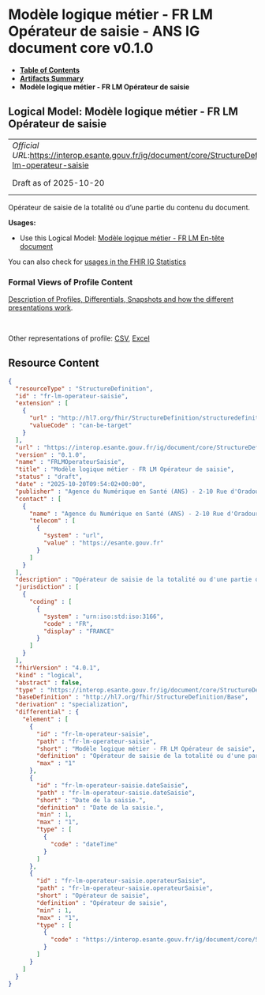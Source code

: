 # Modèle logique métier - FR LM Opérateur de saisie - ANS IG document core v0.1.0

* [**Table of Contents**](toc.md)
* [**Artifacts Summary**](artifacts.md)
* **Modèle logique métier - FR LM Opérateur de saisie**

## Logical Model: Modèle logique métier - FR LM Opérateur de saisie 

| | |
| :--- | :--- |
| *Official URL*:https://interop.esante.gouv.fr/ig/document/core/StructureDefinition/fr-lm-operateur-saisie | *Version*:0.1.0 |
| Draft as of 2025-10-20 | *Computable Name*:FRLMOperateurSaisie |

 
Opérateur de saisie de la totalité ou d’une partie du contenu du document. 

**Usages:**

* Use this Logical Model: [Modèle logique métier - FR LM En-tête document](StructureDefinition-fr-lm-entete-document.md)

You can also check for [usages in the FHIR IG Statistics](https://packages2.fhir.org/xig/ans.document.fr.core|current/StructureDefinition/fr-lm-operateur-saisie)

### Formal Views of Profile Content

 [Description of Profiles, Differentials, Snapshots and how the different presentations work](http://build.fhir.org/ig/FHIR/ig-guidance/readingIgs.html#structure-definitions). 

 

Other representations of profile: [CSV](StructureDefinition-fr-lm-operateur-saisie.csv), [Excel](StructureDefinition-fr-lm-operateur-saisie.xlsx) 



## Resource Content

```json
{
  "resourceType" : "StructureDefinition",
  "id" : "fr-lm-operateur-saisie",
  "extension" : [
    {
      "url" : "http://hl7.org/fhir/StructureDefinition/structuredefinition-type-characteristics",
      "valueCode" : "can-be-target"
    }
  ],
  "url" : "https://interop.esante.gouv.fr/ig/document/core/StructureDefinition/fr-lm-operateur-saisie",
  "version" : "0.1.0",
  "name" : "FRLMOperateurSaisie",
  "title" : "Modèle logique métier - FR LM Opérateur de saisie",
  "status" : "draft",
  "date" : "2025-10-20T09:54:02+00:00",
  "publisher" : "Agence du Numérique en Santé (ANS) - 2-10 Rue d'Oradour-sur-Glane, 75015 Paris",
  "contact" : [
    {
      "name" : "Agence du Numérique en Santé (ANS) - 2-10 Rue d'Oradour-sur-Glane, 75015 Paris",
      "telecom" : [
        {
          "system" : "url",
          "value" : "https://esante.gouv.fr"
        }
      ]
    }
  ],
  "description" : "Opérateur de saisie de la totalité ou d'une partie du contenu du document.",
  "jurisdiction" : [
    {
      "coding" : [
        {
          "system" : "urn:iso:std:iso:3166",
          "code" : "FR",
          "display" : "FRANCE"
        }
      ]
    }
  ],
  "fhirVersion" : "4.0.1",
  "kind" : "logical",
  "abstract" : false,
  "type" : "https://interop.esante.gouv.fr/ig/document/core/StructureDefinition/fr-lm-operateur-saisie",
  "baseDefinition" : "http://hl7.org/fhir/StructureDefinition/Base",
  "derivation" : "specialization",
  "differential" : {
    "element" : [
      {
        "id" : "fr-lm-operateur-saisie",
        "path" : "fr-lm-operateur-saisie",
        "short" : "Modèle logique métier - FR LM Opérateur de saisie",
        "definition" : "Opérateur de saisie de la totalité ou d'une partie du contenu du document.",
        "max" : "1"
      },
      {
        "id" : "fr-lm-operateur-saisie.dateSaisie",
        "path" : "fr-lm-operateur-saisie.dateSaisie",
        "short" : "Date de la saisie.",
        "definition" : "Date de la saisie.",
        "min" : 1,
        "max" : "1",
        "type" : [
          {
            "code" : "dateTime"
          }
        ]
      },
      {
        "id" : "fr-lm-operateur-saisie.operateurSaisie",
        "path" : "fr-lm-operateur-saisie.operateurSaisie",
        "short" : "Opérateur de saisie",
        "definition" : "Opérateur de saisie",
        "min" : 1,
        "max" : "1",
        "type" : [
          {
            "code" : "https://interop.esante.gouv.fr/ig/document/core/StructureDefinition/fr-lm-personne-structure"
          }
        ]
      }
    ]
  }
}

```
